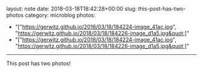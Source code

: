 layout: note
date: 2018-03-18T18:42:28+00:00
slug: this-post-has-two-photos
category: microblog
photos:
- "[&quot;https://gerwitz.github.io/2018/03/18/184224-image_41ac.jpg&quot;, &quot;https://gerwitz.github.io/2018/03/18/184226-image_d1a5.jpg&quot;]"
- "[&quot;https://gerwitz.github.io/2018/03/18/184224-image_41ac.jpg&quot;, &quot;https://gerwitz.github.io/2018/03/18/184226-image_d1a5.jpg&quot;]"
---
This post has two photos!